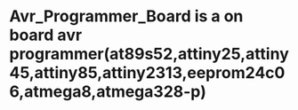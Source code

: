 # Avr_Programmer_Board is a on board avr programmer(at89s52,attiny25,attiny45,attiny85,attiny2313,eeprom24c06,atmega8,atmega328-p)
   
